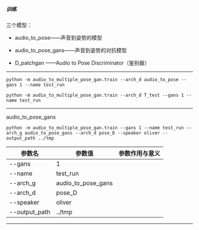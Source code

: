 ##### 训练

三个模型：
-  audio_to_pose——声音到姿势的模型

- audio_to_pose_gans——声音到姿势的对抗模型

- D_patchgan ——Audio to Pose Discriminator（鉴别器）

---

```
python -m audio_to_multiple_pose_gan.train --arch_d audio_to_pose --gans 1 --name test_run
```

```
python -m audio_to_multiple_pose_gan.train --arch_d T_test --gans 1 --name test_run
```
---

audio_to_pose_gans
```
python -m audio_to_multiple_pose_gan.train --gans 1 --name test_run --arch_g audio_to_pose_gans --arch_d pose_D --speaker oliver --output_path ../tmp
```
参数名|参数值|参数作用与意义
-|-|-
--gans|1|
--name|test_run|
--arch_g|audio_to_pose_gans|
--arch_d|pose_D|
--speaker|oliver|
--output_path|../tmp|

---
